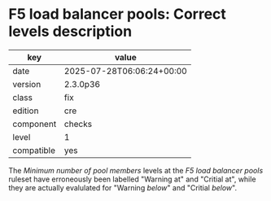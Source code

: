 [//]: # (werk v2)
# F5 load balancer pools: Correct levels description

key        | value
---------- | ---
date       | 2025-07-28T06:06:24+00:00
version    | 2.3.0p36
class      | fix
edition    | cre
component  | checks
level      | 1
compatible | yes

The _Minimum number of pool members_ levels at the _F5 load balancer pools_ ruleset have erroneously been labelled
"Warning at" and "Critial at", while they are actually evalulated for "Warning _below_" and "Critial _below_".
